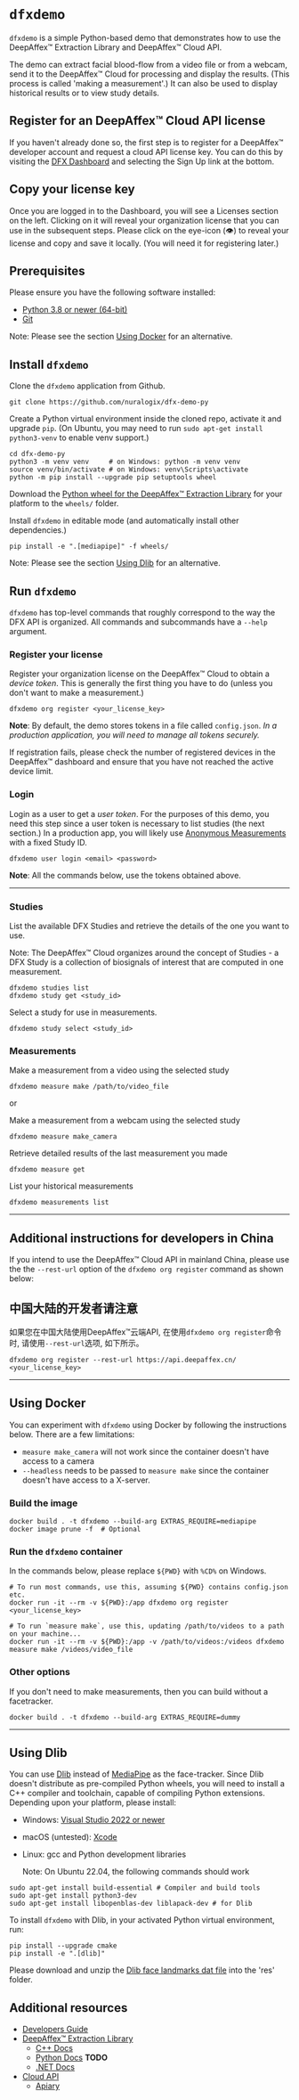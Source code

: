 # `dfxdemo`

`dfxdemo` is a simple Python-based demo that demonstrates how to use the
DeepAffex™ Extraction Library and DeepAffex™ Cloud API.

The demo can extract facial blood-flow from a video file or from a webcam, send
it to the DeepAffex™ Cloud for processing and display the results. (This
process is called 'making a measurement'.) It can also be used to display
historical results or to view study details.

## Register for an DeepAffex™ Cloud API license

If you haven't already done so, the first step is to register for a DeepAffex™
developer account and request a cloud API license key. You can do this by
visiting the [DFX Dashboard](https://dashboard.deepaffex.ai/) and selecting the
Sign Up link at the bottom.

## Copy your license key

Once you are logged in to the Dashboard, you will see a Licenses section on the
left. Clicking on it will reveal your organization license that you can use in
the subsequent steps. Please click on the eye-icon (👁️) to reveal your
license and copy and save it locally. (You will need it for registering later.)

## Prerequisites

Please ensure you have the following software installed:

* [Python 3.8 or newer (64-bit)](https://www.python.org/)
* [Git](https://git-scm.com/)

Note: Please see the section [Using Docker](#using-docker) for an alternative.

## Install `dfxdemo`

Clone the `dfxdemo` application from Github.

```shell
git clone https://github.com/nuralogix/dfx-demo-py
```

Create a Python virtual environment inside the cloned repo, activate it and
upgrade `pip`. (On Ubuntu, you may need to run
`sudo apt-get install python3-venv` to enable venv support.)

```shell
cd dfx-demo-py
python3 -m venv venv     # on Windows: python -m venv venv
source venv/bin/activate # on Windows: venv\Scripts\activate
python -m pip install --upgrade pip setuptools wheel
```

Download the
[Python wheel for the DeepAffex™ Extraction Library](https://deepaffex.ai/downloads)
for your platform to the `wheels/` folder.

Install `dfxdemo` in editable mode (and automatically install other
dependencies.)

```shell
pip install -e ".[mediapipe]" -f wheels/
```

Note: Please see the section [Using Dlib](#using-dlib) for an alternative.

## Run `dfxdemo`

`dfxdemo` has top-level commands that roughly correspond to the way the DFX API
is organized. All commands and subcommands have a `--help` argument.

### Register your license

Register your organization license on the DeepAffex™ Cloud to obtain a *device
token*. This is generally the first thing you have to do (unless you don't want
to make a measurement.)

```shell
dfxdemo org register <your_license_key>
```

**Note**: By default, the demo stores tokens in a file called `config.json`.
*In a production application, you will need to manage all tokens securely.*

If registration fails, please check the number of registered devices in the
DeepAffex™ dashboard and ensure that you have not reached the active device
limit.

### Login

Login as a user to get a *user token*. For the purposes of this demo, you need
this step since a user token is necessary to list studies (the next section.) In
a production app, you will likely use
[Anonymous Measurements](https://docs.deepaffex.ai/guide/cloud/4_users.html#anonymous-measurements)
with a fixed Study ID.

```shell
dfxdemo user login <email> <password>
```

**Note**: All the commands below, use the tokens obtained above.

---

### Studies

List the available DFX Studies and retrieve the details of the one you want to
use.

Note: The DeepAffex™ Cloud organizes around the concept of Studies - a DFX
Study is a collection of biosignals of interest that are computed in one
measurement.

```shell
dfxdemo studies list
dfxdemo study get <study_id>
```

Select a study for use in measurements.

```shell
dfxdemo study select <study_id>
```

### Measurements

Make a measurement from a video using the selected study

```shell
dfxdemo measure make /path/to/video_file
```

or

Make a measurement from a webcam using the selected study

```shell
dfxdemo measure make_camera
```

Retrieve detailed results of the last measurement you made

```shell
dfxdemo measure get
```

List your historical measurements

```shell
dfxdemo measurements list
```

---

## Additional instructions for developers in China

If you intend to use the DeepAffex™ Cloud API in mainland China, please use the
the `--rest-url` option of the `dfxdemo org register` command as shown below:

## 中国大陆的开发者请注意

如果您在中国大陆使用DeepAffex™云端API, 在使用`dfxdemo org register`命令时, 请使用`--rest-url`选项,
如下所示。

```shell
dfxdemo org register --rest-url https://api.deepaffex.cn/ <your_license_key>
```

---

## Using Docker

You can experiment with `dfxdemo` using Docker by following the instructions
below. There are a few limitations:

* `measure make_camera` will not work since the container doesn't have access
  to a camera
* `--headless` needs to be passed to `measure make` since the container doesn't
  have access to a X-server.

### Build the image

```shell
docker build . -t dfxdemo --build-arg EXTRAS_REQUIRE=mediapipe
docker image prune -f  # Optional
```

### Run the `dfxdemo` container

In the commands below, please replace `${PWD}` with `%CD%` on Windows.

```shell
# To run most commands, use this, assuming ${PWD} contains config.json etc.
docker run -it --rm -v ${PWD}:/app dfxdemo org register <your_license_key>

# To run `measure make`, use this, updating /path/to/videos to a path on your machine...
docker run -it --rm -v ${PWD}:/app -v /path/to/videos:/videos dfxdemo measure make /videos/video_file
```

### Other options

If you don't need to make measurements, then you can build without a facetracker.

```shell
docker build . -t dfxdemo --build-arg EXTRAS_REQUIRE=dummy
```

---

## Using Dlib

You can use [Dlib](http://dlib.net/) instead of
[MediaPipe](https://mediapipe.dev/) as the face-tracker. Since Dlib doesn't
distribute as pre-compiled Python wheels, you will need to install a C++
compiler and toolchain, capable of compiling Python extensions. Depending upon
your platform, please install:

* Windows: [Visual Studio 2022 or newer](https://visualstudio.microsoft.com/)
* macOS (untested): [Xcode](https://developer.apple.com/xcode/)
* Linux: gcc and Python development libraries

  Note: On Ubuntu 22.04, the following commands should work

```shell
sudo apt-get install build-essential # Compiler and build tools
sudo apt-get install python3-dev
sudo apt-get install libopenblas-dev liblapack-dev # for Dlib
```

To install `dfxdemo` with Dlib, in your activated Python virtual environment,
run:

```shell
pip install --upgrade cmake
pip install -e ".[dlib]"
```

Please download and unzip the
[Dlib face landmarks dat file](http://dlib.net/files/shape_predictor_68_face_landmarks.dat.bz2)
into the 'res' folder.

## Additional resources

* [Developers Guide](http://docs.deepaffex.ai/guide/index.html)
* [DeepAffex™ Extraction Library](https://deepaffex.ai/downloads)
  * [C++ Docs](http://docs.deepaffex.ai/c/index.html)
  * [Python Docs](http://docs.deepaffex.ai/python/index.html) **TODO**
  * [.NET Docs](http://docs.deepaffex.ai/dotnet/index.html)
* [Cloud API](https://deepaffex.ai/api)
  * [Apiary](https://dfxapiversion10.docs.apiary.io/)
